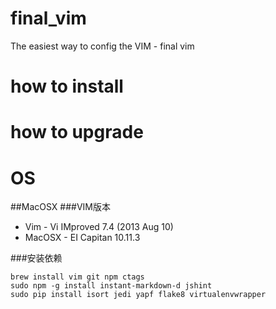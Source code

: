 # final_vim
The easiest way to config the VIM - final vim

# how to install

# how to upgrade

# OS

##MacOSX
###VIM版本
 - Vim - Vi IMproved 7.4 (2013 Aug 10)
 - MacOSX - EI Capitan 10.11.3

###安装依赖
```
brew install vim git npm ctags
sudo npm -g install instant-markdown-d jshint
sudo pip install isort jedi yapf flake8 virtualenvwrapper
```
